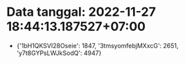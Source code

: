 # Data tanggal: 2022-11-27 18:44:13.187527+07:00

* {'1bH1QKSVI28Oseie': 1847, '3tmsyomfebjMXxcG': 2651, 'y7t8GYPsLWJkSodQ': 4947}
